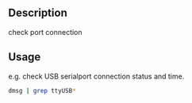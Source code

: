 
## Description

check port connection

## Usage

e.g. check USB serialport connection status and time. 
```bash
dmsg | grep ttyUSB*
```